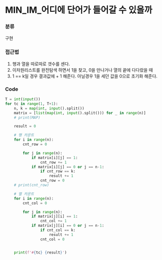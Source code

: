 # MIN_IM_어디에 단어가 들어갈 수 있을까




### 분류
구현



### 접근법
1. 행과 열을 따로따로 갯수를 센다.
2. 이차원리스트를 완전탐색 하면서 1을 찾고, 0을 만나거나 열의 끝에 다다랐을 때
3. 1 == k일 경우 결과값에 + 1 해준다. 아닐경우 1을 세던 값을 0으로 초기화 해준다.


### Code
```python
T = int(input())
for tc in range(1, T+1):
    n, k = map(int, input().split())
    matrix = [list(map(int, input().split())) for _ in range(n)]
    # print(MAP)

    result = 0

    # 행 카운트
    for i in range(n):
        cnt_row = 0

        for j in range(n):
            if matrix[i][j] == 1:
                cnt_row += 1
            if matrix[i][j] == 0 or j == n-1:
                if cnt_row == k:
                    result += 1
                cnt_row = 0
    # print(cnt_row)

    # 열 카운트
    for i in range(n):
        cnt_col = 0

        for j in range(n):
            if matrix[j][i] == 1:
                cnt_col += 1
            if matrix[j][i] == 0 or j == n-1:
                if cnt_col == k:
                    result += 1
                cnt_col = 0


    print(f'#{tc} {result}')
```